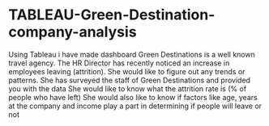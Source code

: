# TABLEAU-Green-Destination-company-analysis
Using Tableau i have made dashboard 
Green Destinations is a well known travel agency. The HR Director has recently noticed an increase in employees leaving (attrition). She would like to figure out any trends or patterns. She has surveyed the staff of Green Destinations and provided you with the data She would like to know what the attrition rate is (% of people who have left) She would also like to know if factors like age, years at the company and income play a part in determining if people will leave or not
